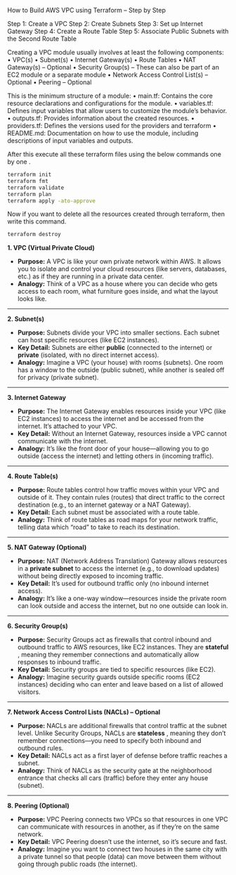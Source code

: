 How to Build AWS VPC using Terraform – Step by Step

Step 1: Create a VPC
Step 2: Create Subnets
Step 3: Set up Internet Gateway
Step 4: Create a Route Table
Step 5: Associate Public Subnets with the Second Route Table

Creating a VPC module usually involves at least the following components:
•	VPC(s)
•	Subnet(s)
•	Internet Gateway(s)
•	Route Tables
•	NAT Gateway(s) – Optional
•	Security Group(s) – These can also be part of an EC2 module or a separate module
•	Network Access Control List(s) – Optional
•	Peering – Optional

This is the minimum structure of a module:
•	main.tf: Contains the core resource declarations and configurations for the module.
•	variables.tf: Defines input variables that allow users to customize the module’s behavior.
•	outputs.tf: Provides information about the created resources.
•	providers.tf: Defines the versions used for the providers and terraform
•	README.md: Documentation on how to use the module, including descriptions of input variables and outputs.

After this execute all these terraform files using the below commands one by one .

```sh
terraform init
terraform fmt
terraform validate
terraform plan
terraform apply -ato-approve
```

Now if you want to delete all the resources created through terraform, then write this command.

```sh
terraform destroy
```

**1. VPC (Virtual Private Cloud)**

* **Purpose:** A
  VPC is like your own private network within AWS. It allows you to isolate
  and control your cloud resources (like servers, databases, etc.) as if
  they are running in a private data center.
* **Analogy:** Think
  of a VPC as a house where you can decide who gets access to each room,
  what furniture goes inside, and what the layout looks like.

---

**2. Subnet(s)**

* **Purpose:** Subnets
  divide your VPC into smaller sections. Each subnet can host specific
  resources (like EC2 instances).
* **Key
  Detail:** Subnets are either **public** (connected to
  the internet) or **private** (isolated, with no direct
  internet access).
* **Analogy:** Imagine
  a VPC (your house) with rooms (subnets). One room has a window to the
  outside (public subnet), while another is sealed off for privacy (private
  subnet).

---

**3. Internet Gateway**

* **Purpose:** The
  Internet Gateway enables resources inside your VPC (like EC2 instances) to
  access the internet and be accessed from the internet. It’s attached to
  your VPC.
* **Key
  Detail:** Without an Internet Gateway, resources inside a VPC
  cannot communicate with the internet.
* **Analogy:** It’s
  like the front door of your house—allowing you to go outside (access the
  internet) and letting others in (incoming traffic).

---

**4. Route Table(s)**

* **Purpose:** Route
  tables control how traffic moves within your VPC and outside of it. They
  contain rules (routes) that direct traffic to the correct destination
  (e.g., to an internet gateway or a NAT Gateway).
* **Key
  Detail:** Each subnet must be associated with a route table.
* **Analogy:** Think
  of route tables as road maps for your network traffic, telling data which
  “road” to take to reach its destination.

---

**5. NAT Gateway (Optional)**

* **Purpose:** NAT
  (Network Address Translation) Gateway allows resources in a **private
  subnet** to access the internet (e.g., to download updates) without
  being directly exposed to incoming traffic.
* **Key
  Detail:** It’s used for outbound traffic only (no inbound internet
  access).
* **Analogy:** It’s
  like a one-way window—resources inside the private room can look outside
  and access the internet, but no one outside can look in.

---

**6. Security Group(s)**

* **Purpose:** Security
  Groups act as firewalls that control inbound and outbound traffic to AWS
  resources, like EC2 instances. They are  **stateful** , meaning they
  remember connections and automatically allow responses to inbound traffic.
* **Key
  Detail:** Security groups are tied to specific resources (like
  EC2).
* **Analogy:** Imagine
  security guards outside specific rooms (EC2 instances) deciding who can
  enter and leave based on a list of allowed visitors.

---

**7. Network Access Control Lists (NACLs) – Optional**

* **Purpose:** NACLs
  are additional firewalls that control traffic at the subnet level. Unlike
  Security Groups, NACLs are  **stateless** , meaning they don’t
  remember connections—you need to specify both inbound and outbound rules.
* **Key
  Detail:** NACLs act as a first layer of defense before traffic
  reaches a subnet.
* **Analogy:** Think
  of NACLs as the security gate at the neighborhood entrance that checks all
  cars (traffic) before they enter any house (subnet).

---

**8. Peering (Optional)**

* **Purpose:** VPC
  Peering connects two VPCs so that resources in one VPC can communicate
  with resources in another, as if they’re on the same network.
* **Key
  Detail:** VPC Peering doesn’t use the internet, so it’s secure and
  fast.
* **Analogy:** Imagine
  you want to connect two houses in the same city with a private tunnel so
  that people (data) can move between them without going through public
  roads (the internet).
